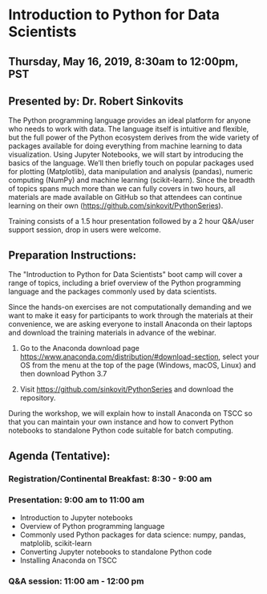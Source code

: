 # Introduction to Python for Data Scientists

## Thursday, May 16, 2019, 8:30am to 12:00pm, PST
## Presented by: Dr. Robert Sinkovits

The Python programming language provides an ideal platform for anyone who needs to work with data. The language itself is intuitive and flexible, but the full power of the Python ecosystem derives from the wide variety of packages available for doing everything from machine learning to data visualization. Using Jupyter Notebooks, we will start by introducing the basics of the language. We’ll then briefly touch on popular packages used for plotting (Matplotlib), data manipulation and analysis (pandas), numeric computing (NumPy) and machine learning (scikit-learn). Since the breadth of topics spans much more than we can fully covers in two hours, all materials are made available on GitHub so that attendees can continue learning on their own (https://github.com/sinkovit/PythonSeries).  

Training consists of a 1.5 hour presentation followed by a 2 hour Q&A/user support session, drop in users were welcome.

## Preparation Instructions:

The "Introduction to Python for Data Scientists" boot camp will cover a range of topics, including a brief overview of the Python programming language and the packages commonly used by data scientists.

Since the hands-on exercises are not computationally demanding and we want to make it easy for participants to work through the materials at their convenience, we are asking everyone to install Anaconda on their laptops and download the training materials in advance of the webinar.

1. Go to the Anaconda download page https://www.anaconda.com/distribution/#download-section, select your OS from the menu at the top of the page (Windows, macOS, Linux) and then download Python 3.7

2. Visit https://github.com/sinkovit/PythonSeries and download the repository.

During the workshop, we will explain how to install Anaconda on TSCC so that you can maintain your own instance and how to convert Python notebooks to standalone Python code suitable for batch computing.

## Agenda (Tentative):

### Registration/Continental Breakfast:   8:30 - 9:00 am
### Presentation: 9:00 am to 11:00 am
* Introduction to Jupyter notebooks
* Overview of Python programming language
* Commonly used Python packages for data science: numpy, pandas, matplolib, scikit-learn
* Converting Jupyter notebooks to standalone Python code
* Installing Anaconda on TSCC
  
### Q&A session: 11:00 am - 12:00 pm
